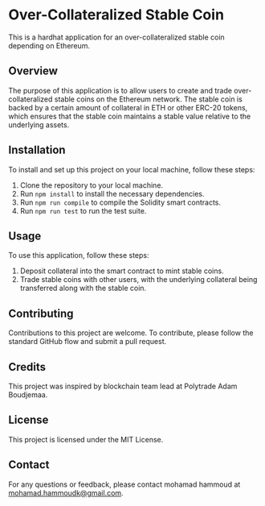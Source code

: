# Over-Collateralized Stable Coin

This is a hardhat application for an over-collateralized stable coin depending on Ethereum.

## Overview

The purpose of this application is to allow users to create and trade over-collateralized stable coins on the Ethereum network. The stable coin is backed by a certain amount of collateral in ETH or other ERC-20 tokens, which ensures that the stable coin maintains a stable value relative to the underlying assets.

## Installation

To install and set up this project on your local machine, follow these steps:

1. Clone the repository to your local machine.
2. Run `npm install` to install the necessary dependencies.
3. Run `npm run compile` to compile the Solidity smart contracts.
4. Run `npm run test` to run the test suite.

## Usage

To use this application, follow these steps:

1. Deposit collateral into the smart contract to mint stable coins.
2. Trade stable coins with other users, with the underlying collateral being transferred along with the stable coin.

## Contributing

Contributions to this project are welcome. To contribute, please follow the standard GitHub flow and submit a pull request.

## Credits

This project was inspired by blockchain team lead at Polytrade Adam Boudjemaa.

## License

This project is licensed under the MIT License.

## Contact

For any questions or feedback, please contact mohamad hammoud at mohamad.hammoudk@gmail.com.
